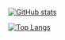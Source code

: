[![GitHub stats](https://github-readme-stats-five-rho-48.vercel.app/api?username=nikitaprokopov&show_icons=true&theme=radical&hide_rank=true&hide=stars)](https://github.com/nikitaprokopov/github-readme-stats)  

[![Top Langs](https://github-readme-stats-five-rho-48.vercel.app/api/top-langs/?username=nikitaprokopov&theme=radical&layout=compact)](https://github.com/nikitaprokopov/github-readme-stats)
